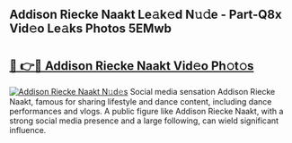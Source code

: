 ## Addison Riecke Naakt Le𝚊k𝚎d N𝚞𝚍e - Part-Q8x Vid𝚎o Le𝚊ks Photos 5EMwb

# <h2><a href="http://fb6hgmd.evod.top/?m=Addison+Riecke+Naakt">🔗 👉🔴 Addison Riecke Naakt Vid𝚎o Ph𝚘t𝚘s</a></h2>

[![Addison Riecke Naakt N𝚞d𝚎s](https://i.imgur.com/8V9OHl7.gif)](http://fb6hgmd.evod.top/?m=Addison+Riecke+Naakt)
Social media sensation Addison Riecke Naakt, famous for sharing lifestyle and dance content, including dance performances and vlogs. A public figure like Addison Riecke Naakt, with a strong social media presence and a large following, can wield significant influence. 
